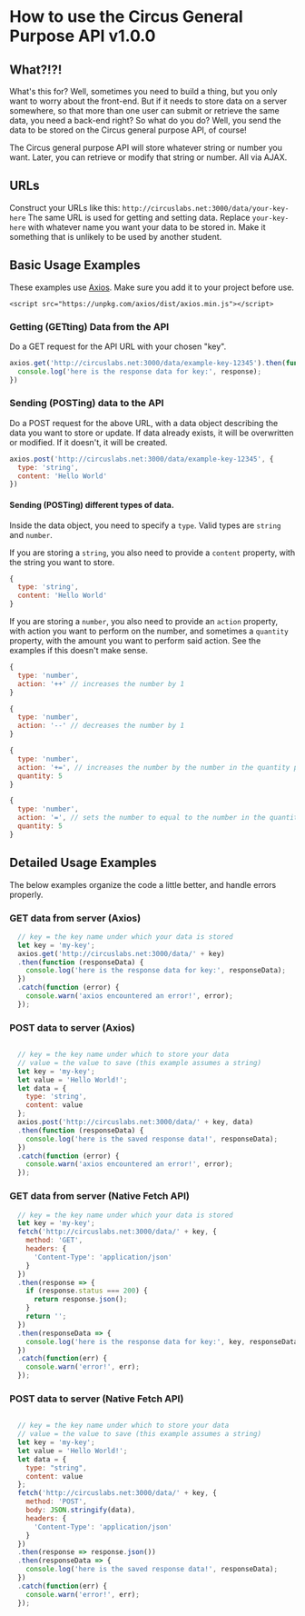 # How to use the Circus General Purpose API v1.0.0

## What?!?!
What's this for? Well, sometimes you need to build a thing, but you only want to worry about the front-end. But if it needs to store data on a server somewhere, so that more than one user can submit or retrieve the same data, you need a back-end right? So what do you do? Well, you send the data to be stored on the Circus general purpose API, of course!

The Circus general purpose API will store whatever string or number you want. Later, you can retrieve or modify that string or number. All via AJAX.

## URLs
Construct your URLs like this:
`http://circuslabs.net:3000/data/your-key-here`
The same URL is used for getting and setting data. Replace `your-key-here` with whatever name you want your data to be stored in. Make it something that is unlikely to be used by another student.


## Basic Usage Examples
These examples use [Axios](https://github.com/axios/axios). 
Make sure you add it to your project before use.

`<script src="https://unpkg.com/axios/dist/axios.min.js"></script>`

### Getting (GETting) Data from the API
Do a GET request for the API URL with your chosen "key". 

```javascript
axios.get('http://circuslabs.net:3000/data/example-key-12345').then(function (response) {
  console.log('here is the response data for key:', response);
})
```

### Sending (POSTing) data to the API
Do a POST request for the above URL, with a data object describing the data you want to store or update. If data already exists, it will be overwritten or modified. If it doesn't, it will be created.

```javascript
axios.post('http://circuslabs.net:3000/data/example-key-12345', {
  type: 'string',
  content: 'Hello World'
})
```

#### Sending (POSTing) different types of data.

Inside the data object, you need to specify a `type`. Valid types are `string` and `number`.

If you are storing a `string`, you also need to provide a `content` property, with the string you want to store.
```javascript
{
  type: 'string',
  content: 'Hello World'
}
```

If you are storing a `number`, you also need to provide an `action` property, with action you want to perform on the number, and sometimes a `quantity` property, with the amount you want to perform said action. See the examples if this doesn't make sense.
```javascript
{
  type: 'number',
  action: '++' // increases the number by 1
}
```
```javascript
{
  type: 'number',
  action: '--' // decreases the number by 1
}
```
```javascript
{
  type: 'number',
  action: '+=', // increases the number by the number in the quantity property. Hint, use a negative number to decrease
  quantity: 5
}
```
```javascript
{
  type: 'number',
  action: '=', // sets the number to equal to the number in the quantity property
  quantity: 5
}
```





## Detailed Usage Examples
The below examples organize the code a little better, and handle errors properly.

### GET data from server (Axios)
```javascript
  // key = the key name under which your data is stored
  let key = 'my-key';
  axios.get('http://circuslabs.net:3000/data/' + key)
  .then(function (responseData) {
    console.log('here is the response data for key:', responseData);
  })
  .catch(function (error) {
    console.warn('axios encountered an error!', error);
  }); 
```

### POST data to server (Axios)

```javascript

  // key = the key name under which to store your data
  // value = the value to save (this example assumes a string)
  let key = 'my-key';
  let value = 'Hello World!';
  let data = {
    type: 'string',
    content: value
  };
  axios.post('http://circuslabs.net:3000/data/' + key, data)
  .then(function (responseData) {
    console.log('here is the saved response data!', responseData);
  })
  .catch(function (error) {
    console.warn('axios encountered an error!', error);
  }); 
```


### GET data from server (Native Fetch API)
```javascript
  // key = the key name under which your data is stored
  let key = 'my-key';
  fetch('http://circuslabs.net:3000/data/' + key, {
    method: 'GET',
    headers: {
      'Content-Type': 'application/json'
    }
  })
  .then(response => {
    if (response.status === 200) {
      return response.json();
    }
    return '';
  })
  .then(responseData => {
    console.log('here is the response data for key:', key, responseData);
  })
  .catch(function(err) {
    console.warn('error!', err);
  });
```

### POST data to server (Native Fetch API)

```javascript

  // key = the key name under which to store your data
  // value = the value to save (this example assumes a string)
  let key = 'my-key';
  let value = 'Hello World!';
  let data = {
    type: "string",
    content: value
  };
  fetch('http://circuslabs.net:3000/data/' + key, {
    method: 'POST',
    body: JSON.stringify(data),
    headers: {
      'Content-Type': 'application/json'
    }
  })
  .then(response => response.json())
  .then(responseData => {
    console.log('here is the saved response data!', responseData);
  })
  .catch(function(err) {
    console.warn('error!', err);
  });
```
